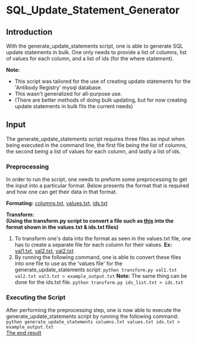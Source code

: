 # SQL_Update_Statement_Generator
## Introduction
With the generate_update_statements script, one is able to generate SQL update statements in bulk. One only needs to provide a list of columns, list of values for each column, and a list of ids (for the where statement).

**Note:** 
* This script was tailored for the use of creating update statements for the 'Antibody Registry' mysql database. 
* This wasn't generalized for all-purpose use. 
* (There are better methods of doing bulk updating, but for now creating update statements in bulk fits the current needs)

## Input
The generate_update_statements script requires three files as input when being executed in the command line, the first file being the list of columns, the second being a list of values for each column, and lastly a list of ids.
 
### Preprocessing
In order to run the script, one needs to preform some preprocessing to get the input into a particular format. Below presents the format that is required and how one can get their data in that format.

**Formating:** [columns.txt](https://github.com/Phileodontist/SQL_Update_Statement_Generator/blob/master/columns.txt), [values.txt](https://github.com/Phileodontist/SQL_Update_Statement_Generator/blob/master/values.txt), [ids.txt](https://github.com/Phileodontist/SQL_Update_Statement_Generator/blob/master/ids.txt)

**Transform: 
<br/> (Using the transform.py script to convert a file such as [this](https://github.com/Phileodontist/SQL_Update_Statement_Generator/blob/master/ids.txt) into the format shown in the values.txt & ids.txt files)** 

1. To transform one's data into the format as seen in the values.txt file, one has to create a separate file for each column for their values. **Ex:** [val1.txt](https://github.com/Phileodontist/SQL_Update_Statement_Generator/blob/master/val1.txt), [val2.txt](https://github.com/Phileodontist/SQL_Update_Statement_Generator/blob/master/val2.txt), [val2.txt](https://github.com/Phileodontist/SQL_Update_Statement_Generator/blob/master/val3.txt)
2. By running the following command, one is able to convert these files into one file to use as the 'values file' for the generate_update_statements script: `python transform.py val1.txt val2.txt val3.txt > example_output.txt`
**Note:** The same thing can be done for the ids.txt file. `python transform.py ids_list.txt > ids.txt`

### Executing the Script
After performing the preprocessing step, one is now able to execute the generate_update_statements script by running the following command: `python generate_update_statements columns.txt values.txt ids.txt > example_output.txt` 
<br/>[The end result](https://github.com/Phileodontist/SQL_Update_Statement_Generator/blob/master/example_output.txt)

